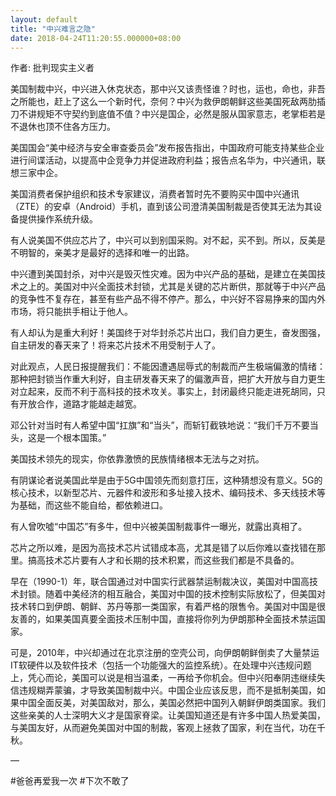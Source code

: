 ```yaml
---
layout: default
title: "中兴难言之隐"
date: 2018-04-24T11:20:55.000000+08:00
---
```


作者: 批判现实主义者

美国制裁中兴，中兴进入休克状态，那中兴又该责怪谁？时也，运也，命也，非吾之所能也，赶上了这么一个新时代，奈何？中兴为救伊朗朝鲜这些美国死敌两肋插刀不讲规矩不守契约到底值不值？中兴是国企，必然是服从国家意志，老掌柜若是不退休也顶不住各方压力。

美国国会“美中经济与安全审查委员会”发布报告指出，中国政府可能支持某些企业进行间谍活动，以提高中企竞争力并促进政府利益；报告点名华为，中兴通讯，联想三家中企。

美国消费者保护组织和技术专家建议，消费者暂时先不要购买中国中兴通讯（ZTE）的安卓（Android）手机，直到该公司澄清美国制裁是否使其无法为其设备提供操作系统升级。

有人说美国不供应芯片了，中兴可以到别国采购。对不起，买不到。所以，反美是不明智的，亲美才是最好的选择和唯一的出路。

中兴遭到美国封杀，对中兴是毁灭性灾难。因为中兴产品的基础，是建立在美国技术之上的。美国对中兴全面技术封锁，尤其是关键的芯片断供，那就等于中兴产品的竞争性不复存在，甚至有些产品不得不停产。那么，中兴好不容易挣来的国内外市场，将只能拱手相让于他人。

有人却认为是重大利好！美国终于对华封杀芯片出口，我们自力更生，奋发图强，自主研发的春天来了！将来芯片技术不用受制于人了。

对此观点，人民日报提醒我们：不能因遭遇屈辱式的制裁而产生极端偏激的情绪：那种把封锁当作重大利好，自主研发春天来了的偏激声音，把扩大开放与自力更生对立起来，反而不利于高科技的技术攻关。事实上，封闭最终只能走进死胡同，只有开放合作，道路才能越走越宽。

邓公针对当时有人希望中国“扛旗”和“当头”，而斩钉截铁地说：“我们千万不要当头，这是一个根本国策。”

美国技术领先的现实，你依靠激愤的民族情绪根本无法与之对抗。

有阴谋论者说美国此举是由于5G中国领先而刻意打压，这种猜想没有意义。5G的核心技术，以新型芯片、元器件和波形和多址接入技术、编码技术、多天线技术等为基础，而这些不能自给，都依赖进口。

有人曾吹噓“中国芯”有多牛，但中兴被美国制裁事件一曝光，就露出真相了。

芯片之所以难，是因为高技术芯片试错成本高，尤其是错了以后你难以查找错在那里。搞高技术芯片要有人才和长期的技术积累，而这些我们都是不具备的。

早在（1990-1）年，联合国通过对中国实行武器禁运制裁决议，美国对中国高技术封锁。随着中美经济的相互融合，美国对中国的技术控制实际放松了，但美国对技术转口到伊朗、朝鲜、苏丹等那一类国家，有着严格的限售令。美国对中国是很友善的，如果美国真要全面技术压制中国，直接将你列为伊朗那种全面技术禁运国家。

可是，2010年，中兴却通过在北京注册的空壳公司，向伊朗朝鲜倒卖了大量禁运IT软硬件以及软件技术（包括一个功能强大的监控系统）。在处理中兴违规问题上，凭心而论，美国可以说是相当温柔，一再给予你机会。但中兴阳奉阴违继续失信违规糊弄蒙骗，才导致美国制裁中兴。中国企业应该反思，而不是抵制美国，如果中国全面反美，对美国敌对，那么，美国必然把中国列入朝鲜伊朗类国家。我们这些亲美的人士深明大义才是国家脊梁。让美国知道还是有许多中国人热爱美国，与美国友好，从而避免美国对中国的制裁，客观上拯救了国家，利在当代，功在千秋。

—

#爸爸再爱我一次 #下次不敢了

